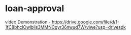 # loan-approval

video Demonstration - https://drive.google.com/file/d/1-1fC8bhclOwlblis3MMNCgyr36nwud7W/viwe?usp=drivesdk
